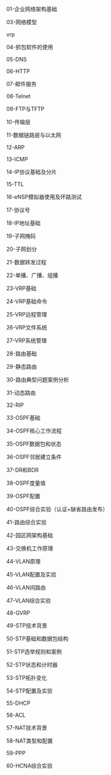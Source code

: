 01-企业网络架构基础

03-网络模型

vrp

04-抓包软件的使用

05-DNS

06-HTTP

07-邮件服务

08-Telnet

09-FTP与TFTP

10-传输层

11-数据链路层与以太网

12-ARP

13-ICMP

14-IP协议基础及分片

15-TTL

16-eNSP模拟器使用及环路测试

17-协议号

18-IP地址基础

19-子网掩码

20-子网划分

21-数据转发过程

22-单播、广播、组播

23-VRP基础

24-VRP基础命令

25-VRP远程管理

26-VRP文件系统

27-VRP系统管理

28-路由基础

29-静态路由

30-路由典型问题案例分析

31-动态路由

32-RIP

33-OSPF基础

34-OSPF核心工作流程

35-OSPF数据包和状态

36-OSPF邻居建立条件

37-DR和BDR

38-OSPF度量值

39-OSPF配置

40-OSPF综合实验（认证+缺省路由发布）

41-路由综合实验

42-园区网架构基础

43-交换机工作原理

44-VLAN原理

45-VLAN配置及实验

46-VLAN间路由

47-VLAN综合实验

48-GVRP

49-STP技术背景

50-STP基础和数据包结构

51-STP选举规则和案例

52-STP状态和计时器

53-STP拓扑变化

54-STP配置及实验

55-DHCP

56-ACL

57-NAT技术背景

58-NAT类型和配置

59-PPP

60-HCNA综合实验